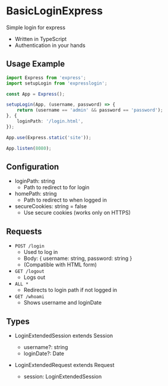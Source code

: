 # BasicLoginExpress 
Simple login for express

- Written in TypeScript
- Authentication in your hands

## Usage Example
```TypeScript
import Express from 'express';
import setupLogin from 'expresslogin';

const App = Express();

setupLogin(App, (username, password) => {
	return (username == 'admin' && password == 'password');
}, {
	loginPath: '/login.html',
});

App.use(Express.static('site'));

App.listen(8080);
```

## Configuration
- loginPath: string
    - Path to redirect to for login
- homePath: string
    - Path to redirect to when logged in
- secureCookies: string = false
    - Use secure cookies (works only on HTTPS)

## Requests
- `POST /login`
    - Used to log in
    - Body: { username: string, password: string }
    - (Compatible with HTML form)
- `GET /logout`
    - Logs out
- `ALL *`
    - Redirects to login path if not logged in
- `GET /whoami`
    - Shows username and loginDate

## Types
- LoginExtendedSession extends Session
    - username?: string
    - loginDate?: Date

- LoginExtendedRequest extends Request
    - session: LoginExtendedSession
